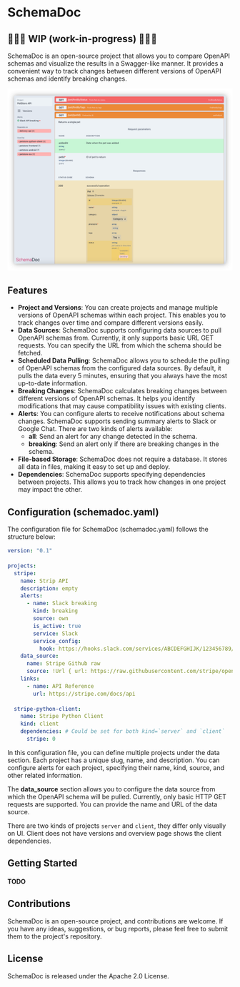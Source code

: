 # SchemaDoc

## 🚧🚧🚧 WIP (work-in-progress) 🚧🚧🚧

SchemaDoc is an open-source project that allows you to compare OpenAPI schemas and visualize the results in a
Swagger-like manner. It provides a convenient way to track changes between different versions of OpenAPI schemas and
identify breaking changes.

![SchemaDoc Project View](assets/screenshot.png)

## Features

- **Project and Versions**: You can create projects and manage multiple versions of OpenAPI schemas within each project.
  This enables you to track changes over time and compare different versions easily.
- **Data Sources**: SchemaDoc supports configuring data sources to pull OpenAPI schemas from. Currently, it only
  supports
  basic URL GET requests. You can specify the URL from which the schema should be fetched.
- **Scheduled Data Pulling**: SchemaDoc allows you to schedule the pulling of OpenAPI schemas from the configured data
  sources. By default, it pulls the data every 5 minutes, ensuring that you always have the most up-to-date information.
- **Breaking Changes**: SchemaDoc calculates breaking changes between different versions of OpenAPI schemas. It helps
  you
  identify modifications that may cause compatibility issues with existing clients.
- **Alerts**: You can configure alerts to receive notifications about schema changes. SchemaDoc supports sending summary
  alerts to Slack or Google Chat. There are two kinds of alerts available:
  - **all**: Send an alert for any change detected in the schema.
  - **breaking**: Send an alert only if there are breaking changes in the schema.
- **File-based Storage**: SchemaDoc does not require a database. It stores all data in files, making it easy to set up
  and
  deploy.
- **Dependencies**: SchemaDoc supports specifying dependencies between projects. This allows you to track how changes in
  one project may impact the other.

## Configuration (schemadoc.yaml)

The configuration file for SchemaDoc (schemadoc.yaml) follows the structure below:

```yaml
version: "0.1"

projects:
  stripe:
    name: Strip API
    description: empty
    alerts:
      - name: Slack breaking
        kind: breaking
        source: own
        is_active: true
        service: Slack
        service_config:
          hook: https://hooks.slack.com/services/ABCDEFGHIJK/123456789/A1B2C3D4e5f6
    data_source:
      name: Stripe Github raw
      source: !Url { url: https://raw.githubusercontent.com/stripe/openapi/master/openapi/spec3.json }
    links:
      - name: API Reference
        url: https://stripe.com/docs/api

  stripe-python-client:
    name: Stripe Python Client
    kind: client
    dependencies: # Could be set for both kind=`server` and `client`
      stripe: 0
```

In this configuration file, you can define multiple projects under the data section. Each project has a unique slug,
name, and description. You can configure alerts for each project, specifying their name, kind, source, and other related
information.

The **data_source** section allows you to configure the data source from which the OpenAPI schema will be pulled.
Currently, only basic HTTP GET requests are supported. You can provide the name and URL of the data source.

There are two kinds of projects `server` and `client`, they differ only visually on UI. Client does not have
versions and overview page shows the client dependencies.

## Getting Started

#### TODO

## Contributions

SchemaDoc is an open-source project, and contributions are welcome. If you have any ideas, suggestions, or bug reports,
please feel free to submit them to the project's repository.

## License

SchemaDoc is released under the Apache 2.0 License.
